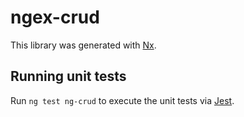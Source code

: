 # ngex-crud

This library was generated with [Nx](https://nx.dev).

## Running unit tests

Run `ng test ng-crud` to execute the unit tests via [Jest](https://jestjs.io).
